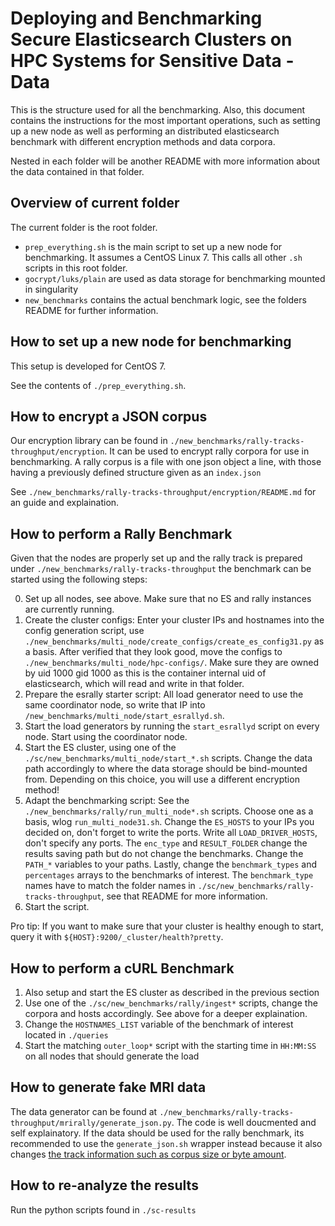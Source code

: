# Deploying and Benchmarking Secure Elasticsearch Clusters on HPC Systems for Sensitive Data - Data

This is the structure used for all the benchmarking.
Also, this document contains the instructions for the most important operations, such as setting up a new node as well as performing an distributed elasticsearch benchmark with different encryption methods and data corpora.

Nested in each folder will be another README with more information about the data contained in that folder.

## Overview of current folder

The current folder is the root folder.

- `prep_everything.sh` is the main script to set up a new node for benchmarking. It assumes a CentOS Linux 7. This calls all other `.sh` scripts in this root folder.
- `gocrypt/luks/plain` are used as data storage for benchmarking mounted in singularity
- `new_benchmarks` contains the actual benchmark logic, see the folders README for further information.

## How to set up a new node for benchmarking

This setup is developed for CentOS 7.

See the contents of `./prep_everything.sh`.

## How to encrypt a JSON corpus

Our encryption library can be found in `./new_benchmarks/rally-tracks-throughput/encryption`. It can be used to encrypt rally corpora for use in benchmarking. A rally corpus is a file with one json object a line, with those having a previously defined structure given as an `index.json`

See `./new_benchmarks/rally-tracks-throughput/encryption/README.md` for an guide and explaination.


## How to perform a Rally Benchmark

Given that the nodes are properly set up and the rally track is prepared under `./new_benchmarks/rally-tracks-throughput` the benchmark can be started using the following steps:

0. Set up all nodes, see above. Make sure that no ES and rally instances are currently running.
1. Create the cluster configs: Enter your cluster IPs and hostnames into the config generation script, use `./new_benchmarks/multi_node/create_configs/create_es_config31.py` as a basis. After verified that they look good, move the configs to `./new_benchmarks/multi_node/hpc-configs/`. Make sure they are owned by uid 1000 gid 1000 as this is the container internal uid of elasticsearch, which will read and write in that folder.
2. Prepare the esrally starter script: All load generator need to use the same coordinator node, so write that IP into `/new_benchmarks/multi_node/start_esrallyd.sh`.
3. Start the load generators by running the `start_esrallyd` script on every node. Start using the coordinator node.
4. Start the ES cluster, using one of the `./sc/new_benchmarks/multi_node/start_*.sh` scripts. Change the data path accordingly to where the data storage should be bind-mounted from. Depending on this choice, you will use a different encryption method!
5. Adapt the benchmarking script: See the `./new_benchmarks/rally/run_multi_node*.sh` scripts. Choose one as a basis, wlog `run_multi_node31.sh`. Change the `ES_HOSTS` to your IPs you decided on, don't forget to write the ports. Write all `LOAD_DRIVER_HOSTS`, don't specify any ports. The `enc_type` and `RESULT_FOLDER` change the results saving path but do not change the benchmarks. Change the `PATH_*` variables to your paths. Lastly, change the `benchmark_types` and `percentages` arrays to the benchmarks of interest. The `benchmark_type` names have to match the folder names in `./sc/new_benchmarks/rally-tracks-throughput`, see that README for more information.
6. Start the script.

Pro tip: If you want to make sure that your cluster is healthy enough to start, query it with `${HOST}:9200/_cluster/health?pretty`.

## How to perform a cURL Benchmark

1. Also setup and start the ES cluster as described in the previous section
2. Use one of the `./sc/new_benchmarks/rally/ingest*` scripts, change the corpora and hosts accordingly. See above for a deeper explaination.
3. Change the `HOSTNAMES_LIST` variable of the benchmark of interest located in `./queries`
4. Start the matching `outer_loop*` script with the starting time in `HH:MM:SS` on all nodes that should generate the load

## How to generate fake MRI data

The data generator can be found at `./new_benchmarks/rally-tracks-throughput/mrirally/generate_json.py`. The code is well doucmented and self explainatory.
If the data should be used for the rally benchmark, its recommended to use the `generate_json.sh` wrapper instead because it also changes [the track information such as corpus size or byte amount](https://esrally.readthedocs.io/en/stable/adding_tracks.html).

## How to re-analyze the results

Run the python scripts found in `./sc-results`

